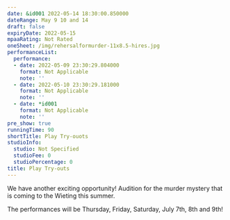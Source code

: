 ```yaml
---
date: &id001 2022-05-14 18:30:00.850000
dateRange: May 9 10 and 14
draft: false
expiryDate: 2022-05-15
mpaaRating: Not Rated
oneSheet: /img/rehersalformurder-11x8.5-hires.jpg
performanceList:
  performance:
  - date: 2022-05-09 23:30:29.804000
    format: Not Applicable
    note: ''
  - date: 2022-05-10 23:30:29.181000
    format: Not Applicable
    note: ''
  - date: *id001
    format: Not Applicable
    note: ''
pre_show: true
runningTime: 90
shortTitle: Play Try-ouots
studioInfo:
  studio: Not Specified
  studioFee: 0
  studioPercentage: 0
title: Play Try-outs
---
```


We have another exciting opportunity! Audition for the murder mystery that is coming to the Wieting this summer.

The performances will be Thursday, Friday, Saturday, July 7th, 8th and 9th!
